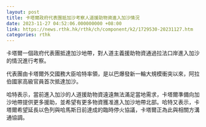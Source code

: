 ```yaml
---
layout: post
title: 卡塔爾政府代表團抵加沙考察人道援助物資進入加沙情況
date: 2023-11-27 04:52:06.000000000 +08:00
link: https://news.rthk.hk/rthk/ch/component/k2/1729530-20231127.htm
categories: rthk
---
```


卡塔爾一個政府代表團抵達加沙地帶，對人道主義援助物資通過拉法口岸進入加沙的情況進行考察。

代表團由卡塔爾外交國務大臣哈特率領，是以巴爆發新一輪大規模衝突以來，阿拉伯國家高級官員首次抵達加沙。

哈特表示，當前進入加沙的人道援助物資遠遠無法滿足當地需求，卡塔爾準備向加沙地帶提供更多援助，並希望有更多物資獲准進入加沙地帶北部。哈特又表示，卡塔爾希望延長以色列與哈馬斯日前達成的臨時停火協議，卡塔爾正為此與相關方溝通協調。

